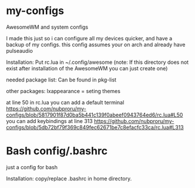 # my-configs
AwesomeWM and system configs 

I made this just so i can configure all my devices quicker, and have a backup of my configs.
this config assumes your on arch and already have pulseaudio 

Installation:
Put rc.lua in ~/.config/awesome
(note: If this directory does not exist after installation of the AwesomeWM you can just create one)

needed package list:
Can be found in pkg-list

other packages:
lxappearance = seting themes


at line 50 in rc.lua you can add a default terminal 
https://github.com/nubproru/my-configs/blob/5817901f87d0ba5b441c139f0abeef0943764ed6/rc.lua#L50
you can add keybindings at line 313
https://github.com/nubproru/my-configs/blob/5db72bf79f369c849fec62671be7c8efacfc33ca/rc.lua#L313

# Bash config/.bashrc

just a config for bash

Installation:
copy/replace .bashrc in home directory. 
